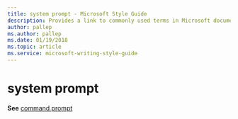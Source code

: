 ```yaml
---
title: system prompt - Microsoft Style Guide
description: Provides a link to commonly used terms in Microsoft documents including 'system prompt'.
author: pallep
ms.author: pallep
ms.date: 01/19/2018
ms.topic: article
ms.service: microsoft-writing-style-guide
---
```


# system prompt

**See** [command prompt](~/a-z-word-list-term-collections/c/command-prompt.md)
